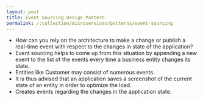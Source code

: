 ```yaml
---
layout: post
title: Event Sourcing Design Pattern
permalink: /:collection/microservices/patterns/event-sourcing
---
```


- How can you rely on the architecture to make a change or publish a real-time event with respect to the changes in state of the application?
- Event sourcing helps to come up from this situation by appending a new event to the list of the events every time a business entity changes its state.
- Entities like Customer may consist of numerous events.
- It is thus advised that an application saves a screenshot of the current state of an entity in order to optimize the load.
- Creates events regarding the changes in the application state.